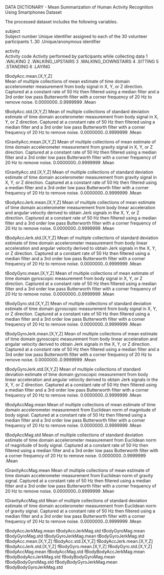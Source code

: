 DATA DICTIONARY - Mean Summarization of Human Activity Recognition Using Smartphones Dataset

The processed dataset includes the following variables.

subject		
	Subject number
	Unique identifier assigned to each of the 30 volunteer participants
		1..30 .Unique/anonymous identifier 

activity	
	Activity code
	Activity performed by participants while collecting data
		1 .WALKING
		2 .WALKING_UPSTAIRS
		3 .WALKING_DOWNSTAIRS
		4 .SITTING
		5 .STANDING
		6 .LAYING

tBodyAcc.mean.[X,Y,Z]		
	Mean of multiple collections of mean estimate of time domain accelerometer measurement from 
	body signal in X, Y, or Z direction. 
	Captured at a constant rate of 50 Hz then filtered using a median filter and a 3rd order low 
	pass Butterworth filter with a corner frequency of 20 Hz to remove noise.
		0.0000000..0.9999999	.Mean

tBodyAcc.std.[X,Y,Z]
	Mean of multiple collections of standard deviation estimate of time domain accelerometer 
	measurement from body signal in X, Y, or Z direction. 
	Captured at a constant rate of 50 Hz then filtered using a median filter and a 3rd order low 
	pass Butterworth filter with a corner frequency of 20 Hz to remove noise.
		0.0000000..0.9999999	.Mean

tGravityAcc.mean.[X,Y,Z]
	Mean of multiple collections of mean estimate of time domain accelerometer 
	measurement from gravity signal in X, Y, or Z direction. 
	Captured at a constant rate of 50 Hz then filtered using a median filter and a 3rd order low 
	pass Butterworth filter with a corner frequency of 20 Hz to remove noise.
		0.0000000..0.9999999	.Mean

tGravityAcc.std.[X,Y,Z]
	Mean of multiple collections of standard deviation estimate of time domain accelerometer 
	measurement from gravity signal in X, Y, or Z direction. 
	Captured at a constant rate of 50 Hz then filtered using a median filter and a 3rd order low 
	pass Butterworth filter with a corner frequency of 20 Hz to remove noise.
		0.0000000..0.9999999	.Mean

tBodyAccJerk.mean.[X,Y,Z]
	Mean of multiple collections of mean estimate of time domain accelerometer measurement from 
	body linear acceleration and angular velocity derived to obtain Jerk signals in the X, Y, or Z direction.
	Captured at a constant rate of 50 Hz then filtered using a median filter and a 3rd order low 
	pass Butterworth filter with a corner frequency of 20 Hz to remove noise.
		0.0000000..0.9999999	.Mean

tBodyAccJerk.std.[X,Y,Z] 
	Mean of multiple collections of standard deviation estimate of time domain accelerometer measurement from 
	body linear acceleration and angular velocity derived to obtain Jerk signals in the X, Y, or Z direction.
	Captured at a constant rate of 50 Hz then filtered using a median filter and a 3rd order low 
	pass Butterworth filter with a corner frequency of 20 Hz to remove noise.
		0.0000000..0.9999999	.Mean

tBodyGyro.mean.[X,Y,Z]
	Mean of multiple collections of mean estimate of time domain gyroscopic measurement from 
	body signal in X, Y, or Z direction. 
	Captured at a constant rate of 50 Hz then filtered using a median filter and a 3rd order low 
	pass Butterworth filter with a corner frequency of 20 Hz to remove noise.
		0.0000000..0.9999999	.Mean

tBodyGyro.std.[X,Y,Z]
	Mean of multiple collections of standard deviation estimate of time domain gyroscopic measurement from 
	body signal in X, Y, or Z direction. 
	Captured at a constant rate of 50 Hz then filtered using a median filter and a 3rd order low 
	pass Butterworth filter with a corner frequency of 20 Hz to remove noise.
		0.0000000..0.9999999	.Mean

tBodyGyroJerk.mean.[X,Y,Z]
	Mean of multiple collections of mean estimate of time domain gyroscopic measurement from 
	body linear acceleration and angular velocity derived to obtain Jerk signals in the X, Y, or Z direction.
	Captured at a constant rate of 50 Hz then filtered using a median filter and a 3rd order low 
	pass Butterworth filter with a corner frequency of 20 Hz to remove noise.
		0.0000000..0.9999999	.Mean

tBodyGyroJerk.std.[X,Y,Z]
	Mean of multiple collections of standard deviation estimate of time domain gyroscopic measurement from 
	body linear acceleration and angular velocity derived to obtain Jerk signals in the X, Y, or Z direction.
	Captured at a constant rate of 50 Hz then filtered using a median filter and a 3rd order low 
	pass Butterworth filter with a corner frequency of 20 Hz to remove noise.
		0.0000000..0.9999999	.Mean

tBodyAccMag.mean
	Mean of multiple collections of mean estimate of time domain accelerometer measurement from 
	Euclidean norm of magnitude of body signal.
	Captured at a constant rate of 50 Hz then filtered using a median filter and a 3rd order low 
	pass Butterworth filter with a corner frequency of 20 Hz to remove noise.
		0.0000000..0.9999999	.Mean

tBodyAccMag.std
	Mean of multiple collections of standard deviation estimate of time domain accelerometer measurement from 
	Euclidean norm of magnitude of body signal.
	Captured at a constant rate of 50 Hz then filtered using a median filter and a 3rd order low 
	pass Butterworth filter with a corner frequency of 20 Hz to remove noise.
		0.0000000..0.9999999	.Mean

tGravityAccMag.mean
	Mean of multiple collections of mean estimate of time domain accelerometer 
	measurement from Euclidean norm of gravity signal.
	Captured at a constant rate of 50 Hz then filtered using a median filter and a 3rd order low 
	pass Butterworth filter with a corner frequency of 20 Hz to remove noise.
		0.0000000..0.9999999	.Mean

tGravityAccMag.std
	Mean of multiple collections of standard deviation estimate of time domain accelerometer 
	measurement from Euclidean norm of gravity signal.
	Captured at a constant rate of 50 Hz then filtered using a median filter and a 3rd order low 
	pass Butterworth filter with a corner frequency of 20 Hz to remove noise.
		0.0000000..0.9999999	.Mean

tBodyAccJerkMag.mean
tBodyAccJerkMag.std
tBodyGyroMag.mean
tBodyGyroMag.std
tBodyGyroJerkMag.mean
tBodyGyroJerkMag.std
fBodyAcc.mean.[X,Y,Z]
fBodyAcc.std.[X,Y,Z]
fBodyAccJerk.mean.[X,Y,Z]
fBodyAccJerk.std.[X,Y,Z]
fBodyGyro.mean.[X,Y,Z]
fBodyGyro.std.[X,Y,Z]
fBodyAccMag.mean
fBodyAccMag.std
fBodyBodyAccJerkMag.mean
fBodyBodyAccJerkMag.std
fBodyBodyGyroMag.mean
fBodyBodyGyroMag.std
fBodyBodyGyroJerkMag.mean
fBodyBodyGyroJerkMag.std
